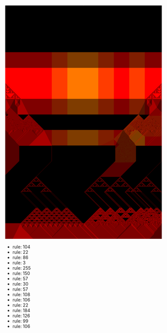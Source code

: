 ![photo](./output.png) 
 * rule: 104
* rule: 22
* rule: 86
* rule: 3
* rule: 255
* rule: 150
* rule: 57
* rule: 30
* rule: 57
* rule: 108
* rule: 106
* rule: 22
* rule: 184
* rule: 126
* rule: 99
* rule: 106
